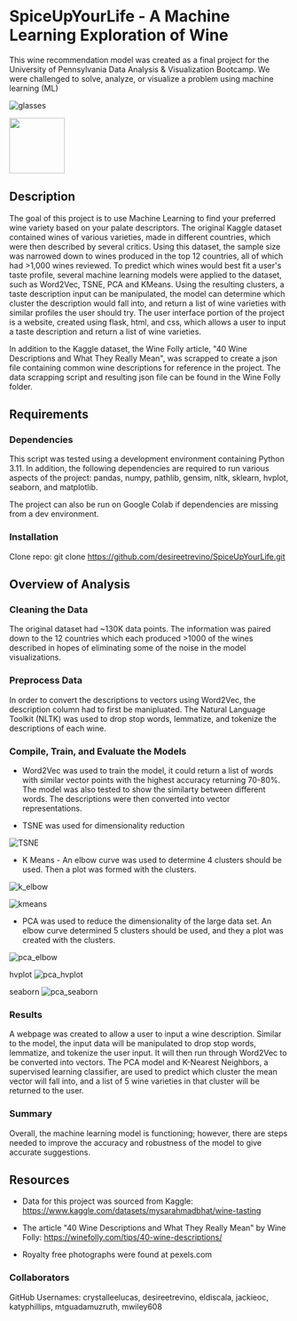 # SpiceUpYourLife - A Machine Learning Exploration of Wine 

This wine recommendation model was created as a final project for the University of Pennsylvania Data Analysis & Visualization Bootcamp. We were challenged to solve, analyze, or visualize a problem using machine learning (ML) 

![glasses](./Resources/wine_photo.jpg)

<img src=(./Resources/win_photo.jpg) width="100" height="100">

## Description

The goal of this project is to use Machine Learning to find your preferred wine variety based on your palate descriptors. The original Kaggle dataset contained wines of various varieties, made in different countries, which were then described by several critics. Using this dataset, the sample size was narrowed down to wines produced in the top 12 countries, all of which had >1,000 wines reviewed. To predict which wines would best fit a user's taste profile, several machine learning models were applied to the dataset, such as Word2Vec, TSNE, PCA and KMeans. Using the resulting clusters, a taste description input can be manipulated, the model can determine which cluster the description would fall into, and return a list of wine varieties with similar profiles the user should try. The user interface portion of the project is a website, created using flask, html, and css, which allows a user to input a taste description and return a list of wine varieties.

In addition to the Kaggle dataset, the Wine Folly article, "40 Wine Descriptions and What They Really Mean", was scrapped to create a json file containing common wine descriptions for reference in the project. The data scrapping script and resulting json file can be found in the Wine Folly folder. 

## Requirements


### Dependencies

This script was tested using a development environment containing Python 3.11. In addition, the following dependencies are required to run various aspects of the project: pandas, numpy, pathlib, gensim, nltk, sklearn, hvplot, seaborn, and matplotlib.

The project can also be run on Google Colab if dependencies are missing from a dev environment.

### Installation

Clone repo: git clone https://github.com/desireetrevino/SpiceUpYourLife.git

## Overview of Analysis

### Cleaning the Data

The original dataset had ~130K data points. The information was paired down to the 12 countries which each produced >1000 of the wines described in hopes of eliminating some of the noise in the model visualizations. 

### Preprocess Data

In order to convert the descriptions to vectors using Word2Vec, the description column had to first be manipluated. The Natural Language Toolkit (NLTK) was used to drop stop words, lemmatize, and tokenize the descriptions of each wine. 

### Compile, Train, and Evaluate the Models

* Word2Vec was used to train the model, it could return a list of words with similar vector points with the highest accuracy returning 70-80%. The model was also tested to show the similarty between different words. The descriptions were then converted into vector representations.

* TSNE was used for dimensionality reduction

![TSNE](./Outputs/TSNE_plot.png)

* K Means - An elbow curve was used to determine 4 clusters should be used. Then a plot was formed with the clusters. 

![k_elbow](./Outputs/Kmeans_elbow.png)

![kmeans](./Outputs/kmeans_plot.png)

* PCA was used to reduce the dimensionality of the large data set. An elbow curve determined 5 clusters should be used, and they a plot was created with the clusters.

![pca_elbow](./Outputs/pca_elbow.png)

hvplot 
![pca_hvplot](./Outputs/pca_plot1.png)

seaborn
![pca_seaborn](./Outputs/pca_plot2.png)

### Results

A webpage was created to allow a user to input a wine description. Similar to the model, the input data will be manipulated to drop stop words, lemmatize, and tokenize the user input. It will then run through Word2Vec to be converted into vectors. The PCA model and K-Nearest Neighbors, a supervised learning classifier, are used to predict which cluster the mean vector will fall into, and a list of 5 wine varieties in that cluster will be returned to the user. 

### Summary

Overall, the machine learning model is functioning; however, there are steps needed to improve the accuracy and robustness of the model to give accurate suggestions. 

## Resources

* Data for this project was sourced from Kaggle:
    https://www.kaggle.com/datasets/mysarahmadbhat/wine-tasting

* The article "40 Wine Descriptions and What They Really Mean" by Wine Folly:
    https://winefolly.com/tips/40-wine-descriptions/

* Royalty free photographs were found at pexels.com

### Collaborators
GitHub Usernames: crystalleelucas, desireetrevino, eldiscala, jackieoc, katyphillips, mtguadamuzruth, mwiley608
